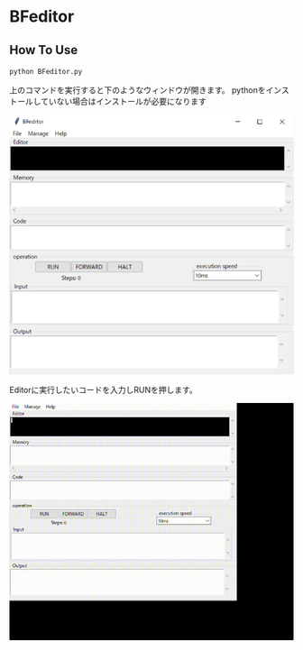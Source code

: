 # BFeditor

## How To Use

```bash
python BFeditor.py
```

上のコマンドを実行すると下のようなウィンドウが開きます。
pythonをインストールしていない場合はインストールが必要になります

![img_00.png](img/img_00.png)

Editorに実行したいコードを入力しRUNを押します。

![BFeditor.gif](img/BFeditor.gif)
